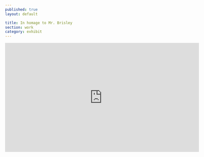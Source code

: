 ```yaml
---
published: true
layout: default

title: In homage to Mr. Brisley
section: work
category: exhibit
---
```


<iframe src="https://player.vimeo.com/video/163203339" width="640" height="360" frameborder="0" webkitallowfullscreen mozallowfullscreen allowfullscreen></iframe>

